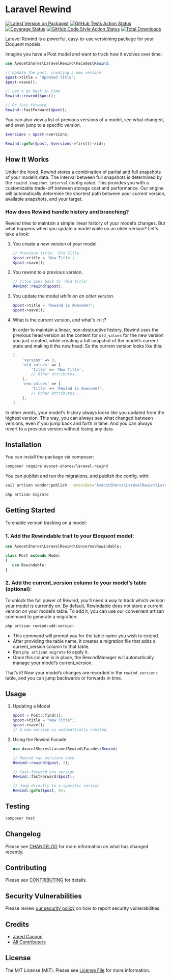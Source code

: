 # Laravel Rewind

[![Latest Version on Packagist](https://img.shields.io/packagist/v/avocet-shores/laravel-rewind.svg?style=flat-square)](https://packagist.org/packages/avocet-shores/laravel-rewind)
[![GitHub Tests Action Status](https://img.shields.io/github/actions/workflow/status/avocet-shores/laravel-rewind/run-tests.yml?branch=main&label=tests&style=flat-square)](https://github.com/avocet-shores/laravel-rewind/actions?query=workflow%3Arun-tests+branch%3Amain)
[![Coverage Status](https://img.shields.io/codecov/c/github/avocet-shores/laravel-rewind?style=flat-square)](https://app.codecov.io/gh/avocet-shores/laravel-rewind/)
[![GitHub Code Style Action Status](https://img.shields.io/github/actions/workflow/status/avocet-shores/laravel-rewind/fix-php-code-style-issues.yml?branch=main&label=code%20style&style=flat-square)](https://github.com/avocet-shores/laravel-rewind/actions?query=workflow%3A"Fix+PHP+code+style+issues"+branch%3Amain)
[![Total Downloads](https://img.shields.io/packagist/dt/avocet-shores/laravel-rewind.svg?style=flat-square)](https://packagist.org/packages/avocet-shores/laravel-rewind)

Laravel Rewind is a powerful, easy-to-use versioning package for your Eloquent models.

Imagine you have a Post model and want to track how it evolves over time:

```php
use AvocetShores\LaravelRewind\Facades\Rewind;

// Update the post, creating a new version
$post->title = 'Updated Title';
$post->save();

// Let's go back in time
Rewind::rewind($post);

// Or fast-forward
Rewind::fastForward($post);
```

You can also view a list of previous versions of a model, see what changed, and even jump to a specific version.

```php
$versions = $post->versions;

Rewind::goTo($post, $versions->first()->id);
```

## How It Works

Under the hood, Rewind stores a combination of partial and full snapshots of your model’s data. The interval between 
full snapshots is determined by the `rewind.snapshot_interval` config value. This provides you with a customizable trade-off 
between storage cost and performance. Our engine will automatically determine the shortest path between your current 
version, available snapshots, and your target.

### How does Rewind handle history and branching?

Rewind tries to maintain a simple linear history of your model’s changes. But what happens when you update a model 
while on an older version? Let's take a look:

1. You create a new version of your model.

    ```php
    // Previous title: 'Old Title'
    $post->title = 'New Title';
    $post->save();
    ```

2. You rewind to a previous version.

    ```php
    // Title goes back to 'Old Title'
    Rewind::rewind($post);
    ```

3. You update the model *while on an older version*.

   ```php
   $post->title = 'Rewind is Awesome!';
   $post->save();
   ```

4. What is the current version, and what's in it?

    In order to maintain a linear, non-destructive history, Rewind uses the previous head version as the 
    content for `old_values` for the new version you just created, while creating a full snapshot of the model’s current state and making it the new 
    head. So the current version looks like this:

    ```php
    [
        'version' => 3,
        'old_values' => [
            'title' => 'New Title',
            // Other attributes...
        ],
        'new_values' => [
            'title' => 'Rewind is Awesome!',
            // Other attributes...
        ],
    ]
    ```

In other words, your model's history always looks like you updated from the highest version. This way, you can always see 
what changed between versions, even if you jump back and forth in time. And you can always revert to a previous version without losing any data.

## Installation

You can install the package via composer:

```bash
composer require avocet-shores/laravel-rewind
```

You can publish and run the migrations, and publish the config, with:

```bash
sail artisan vendor:publish --provider="AvocetShores\LaravelRewind\LaravelRewindServiceProvider"

php artisan migrate
```

## Getting Started

To enable version tracking on a model:

### 1. Add the Rewindable trait to your Eloquent model:

```php
use AvocetShores\LaravelRewind\Concerns\Rewindable;

class Post extends Model
{
   use Rewindable;
}
```

### 2. Add the current_version column to your model’s table (optional):

To unlock the full power of Rewind, you’ll need a way to track which version your model is 
currently on. By default, Rewindable does not store a current version on your model’s table. To add it, you can use our 
convenient artisan command to generate a migration:

```bash
php artisan rewind:add-version
```

- This command will prompt you for the table name you wish to extend.  
- After providing the table name, it creates a migration file that adds a current_version column to that table.
- Run `php artisan migrate` to apply it.  
- Once this column is in place, the RewindManager will automatically manage your model’s current_version.

That’s it! Now your model’s changes are recorded in the `rewind_versions` table, and you can jump backwards or forwards in time.

## Usage

1. Updating a Model

    ```php
    $post = Post::find(1);
    $post->title = "New Title";
    $post->save();  
    // A new version is automatically created
    ```

2. Using the Rewind Facade

    ```php
    use AvocetShores\LaravelRewind\Facades\Rewind;

    // Rewind two versions back
    Rewind::rewind($post, 2);

    // Fast-forward one version
    Rewind::fastForward($post);

    // Jump directly to a specific version
    Rewind::goTo($post, 5);
    ```

## Testing

```bash
composer test
```

## Changelog

Please see [CHANGELOG](CHANGELOG.md) for more information on what has changed recently.

## Contributing

Please see [CONTRIBUTING](CONTRIBUTING.md) for details.

## Security Vulnerabilities

Please review [our security policy](../../security/policy) on how to report security vulnerabilities.

## Credits

- [Jared Cannon](https://github.com/jared-cannon)
- [All Contributors](../../contributors)

## License

The MIT License (MIT). Please see [License File](LICENSE.md) for more information.
